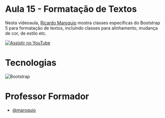 
# Aula 15 - Formatação de Textos

Nesta videoaula, [Ricardo Maroquio](https://github.com/maroquio) mostra classes específicas do Bootstrap 5 para formatação de textos, incluindo classes para alinhamento, mudança de cor, de estilo etc.

[![Assistir no YouTube](https://img.youtube.com/vi/BOzya6dTaFE/maxresdefault.jpg)](https://youtu.be/BOzya6dTaFE)

# Tecnologias

![Bootstrap](https://img.shields.io/badge/Bootstrap-6d11ea?style=for-the-badge&logo=bootstrap&logoColor=white)


# Professor Formador

- [@maroquio](https://github.com/maroquio)